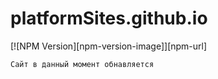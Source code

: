 # platformSites.github.io
[![NPM Version][npm-version-image]][npm-url]
```
Сайт в данный момент обнавляется
```
